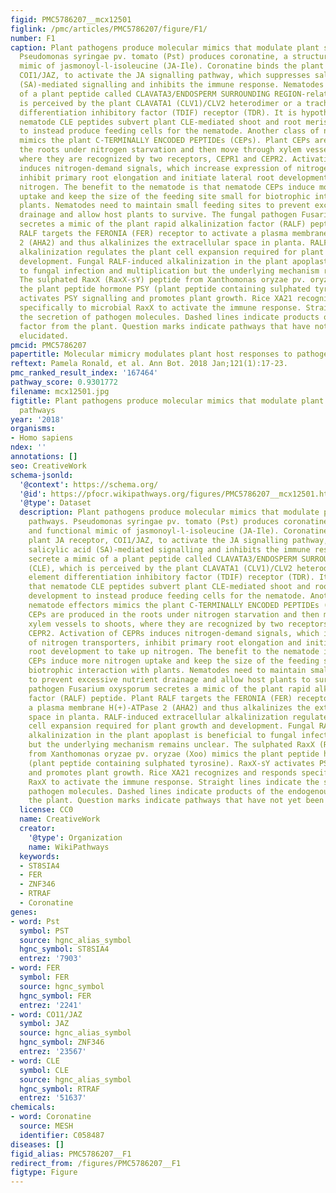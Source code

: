 ```yaml
---
figid: PMC5786207__mcx12501
figlink: /pmc/articles/PMC5786207/figure/F1/
number: F1
caption: Plant pathogens produce molecular mimics that modulate plant signalling pathways.
  Pseudomonas syringae pv. tomato (Pst) produces coronatine, a structural and functional
  mimic of jasmonoyl-l-isoleucine (JA-Ile). Coronatine binds the plant JA receptor,
  COI1/JAZ, to activate the JA signalling pathway, which suppresses salicylic acid
  (SA)-mediated signalling and inhibits the immune response. Nematodes secrete a mimic
  of a plant peptide called CLAVATA3/ENDOSPERM SURROUNDING REGION-related (CLE), which
  is perceived by the plant CLAVATA1 (CLV1)/CLV2 heterodimer or a tracheary element
  differentiation inhibitory factor (TDIF) receptor (TDR). It is hypothesized that
  nematode CLE peptides subvert plant CLE-mediated shoot and root meristem development
  to instead produce feeding cells for the nematode. Another class of nematode effectors
  mimics the plant C-TERMINALLY ENCODED PEPTIDEs (CEPs). Plant CEPs are produced in
  the roots under nitrogen starvation and then move through xylem vessels to shoots,
  where they are recognized by two receptors, CEPR1 and CEPR2. Activation of CEPRs
  induces nitrogen-demand signals, which increase expression of nitrogen transporters,
  inhibit primary root elongation and initiate lateral root development to take up
  nitrogen. The benefit to the nematode is that nematode CEPs induce more nitrogen
  uptake and keep the size of the feeding site small for biotrophic interaction with
  plants. Nematodes need to maintain small feeding sites to prevent excessive nutrient
  drainage and allow host plants to survive. The fungal pathogen Fusarium oxysporum
  secretes a mimic of the plant rapid alkalinization factor (RALF) peptide. Plant
  RALF targets the FERONIA (FER) receptor to activate a plasma membrane H(+)-ATPase
  2 (AHA2) and thus alkalinizes the extracellular space in planta. RALF-induced extracellular
  alkalinization regulates the plant cell expansion required for plant growth and
  development. Fungal RALF-induced alkalinization in the plant apoplast is beneficial
  to fungal infection and multiplication but the underlying mechanism remains unclear.
  The sulphated RaxX (RaxX-sY) peptide from Xanthomonas oryzae pv. oryzae (Xoo) mimics
  the plant peptide hormone PSY (plant peptide containing sulphated tyrosine). RaxX-sY
  activates PSY signalling and promotes plant growth. Rice XA21 recognizes and responds
  specifically to microbial RaxX to activate the immune response. Straight lines indicate
  the secretion of pathogen molecules. Dashed lines indicate products of the endogenous
  factor from the plant. Question marks indicate pathways that have not yet been fully
  elucidated.
pmcid: PMC5786207
papertitle: Molecular mimicry modulates plant host responses to pathogens.
reftext: Pamela Ronald, et al. Ann Bot. 2018 Jan;121(1):17-23.
pmc_ranked_result_index: '167464'
pathway_score: 0.9301772
filename: mcx12501.jpg
figtitle: Plant pathogens produce molecular mimics that modulate plant signalling
  pathways
year: '2018'
organisms:
- Homo sapiens
ndex: ''
annotations: []
seo: CreativeWork
schema-jsonld:
  '@context': https://schema.org/
  '@id': https://pfocr.wikipathways.org/figures/PMC5786207__mcx12501.html
  '@type': Dataset
  description: Plant pathogens produce molecular mimics that modulate plant signalling
    pathways. Pseudomonas syringae pv. tomato (Pst) produces coronatine, a structural
    and functional mimic of jasmonoyl-l-isoleucine (JA-Ile). Coronatine binds the
    plant JA receptor, COI1/JAZ, to activate the JA signalling pathway, which suppresses
    salicylic acid (SA)-mediated signalling and inhibits the immune response. Nematodes
    secrete a mimic of a plant peptide called CLAVATA3/ENDOSPERM SURROUNDING REGION-related
    (CLE), which is perceived by the plant CLAVATA1 (CLV1)/CLV2 heterodimer or a tracheary
    element differentiation inhibitory factor (TDIF) receptor (TDR). It is hypothesized
    that nematode CLE peptides subvert plant CLE-mediated shoot and root meristem
    development to instead produce feeding cells for the nematode. Another class of
    nematode effectors mimics the plant C-TERMINALLY ENCODED PEPTIDEs (CEPs). Plant
    CEPs are produced in the roots under nitrogen starvation and then move through
    xylem vessels to shoots, where they are recognized by two receptors, CEPR1 and
    CEPR2. Activation of CEPRs induces nitrogen-demand signals, which increase expression
    of nitrogen transporters, inhibit primary root elongation and initiate lateral
    root development to take up nitrogen. The benefit to the nematode is that nematode
    CEPs induce more nitrogen uptake and keep the size of the feeding site small for
    biotrophic interaction with plants. Nematodes need to maintain small feeding sites
    to prevent excessive nutrient drainage and allow host plants to survive. The fungal
    pathogen Fusarium oxysporum secretes a mimic of the plant rapid alkalinization
    factor (RALF) peptide. Plant RALF targets the FERONIA (FER) receptor to activate
    a plasma membrane H(+)-ATPase 2 (AHA2) and thus alkalinizes the extracellular
    space in planta. RALF-induced extracellular alkalinization regulates the plant
    cell expansion required for plant growth and development. Fungal RALF-induced
    alkalinization in the plant apoplast is beneficial to fungal infection and multiplication
    but the underlying mechanism remains unclear. The sulphated RaxX (RaxX-sY) peptide
    from Xanthomonas oryzae pv. oryzae (Xoo) mimics the plant peptide hormone PSY
    (plant peptide containing sulphated tyrosine). RaxX-sY activates PSY signalling
    and promotes plant growth. Rice XA21 recognizes and responds specifically to microbial
    RaxX to activate the immune response. Straight lines indicate the secretion of
    pathogen molecules. Dashed lines indicate products of the endogenous factor from
    the plant. Question marks indicate pathways that have not yet been fully elucidated.
  license: CC0
  name: CreativeWork
  creator:
    '@type': Organization
    name: WikiPathways
  keywords:
  - ST8SIA4
  - FER
  - ZNF346
  - RTRAF
  - Coronatine
genes:
- word: Pst
  symbol: PST
  source: hgnc_alias_symbol
  hgnc_symbol: ST8SIA4
  entrez: '7903'
- word: FER
  symbol: FER
  source: hgnc_symbol
  hgnc_symbol: FER
  entrez: '2241'
- word: CO11/JAZ
  symbol: JAZ
  source: hgnc_alias_symbol
  hgnc_symbol: ZNF346
  entrez: '23567'
- word: CLE
  symbol: CLE
  source: hgnc_alias_symbol
  hgnc_symbol: RTRAF
  entrez: '51637'
chemicals:
- word: Coronatine
  source: MESH
  identifier: C058487
diseases: []
figid_alias: PMC5786207__F1
redirect_from: /figures/PMC5786207__F1
figtype: Figure
---
```

